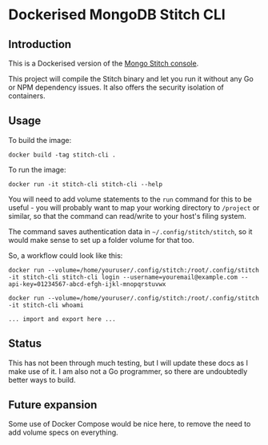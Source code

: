 Dockerised MongoDB Stitch CLI
===

Introduction
---

This is a Dockerised version of the [Mongo Stitch console](https://github.com/10gen/stitch-cli).

This project will compile the Stitch binary and let you run it without any Go or NPM dependency issues. It also offers the security isolation of containers.

Usage
---

To build the image:

    docker build -tag stitch-cli .

To run the image:

    docker run -it stitch-cli stitch-cli --help

You will need to add volume statements to the `run` command for this to be useful - you will probably want to map your working directory to `/project` or similar, so that the command can read/write to your host's filing system.

The command saves authentication data in `~/.config/stitch/stitch`, so it would make sense to set up a folder volume for that too.

So, a workflow could look like this:

    docker run --volume=/home/youruser/.config/stitch:/root/.config/stitch -it stitch-cli stitch-cli login --username=youremail@example.com --api-key=01234567-abcd-efgh-ijkl-mnopqrstuvwx

    docker run --volume=/home/youruser/.config/stitch:/root/.config/stitch -it stitch-cli whoami

    ... import and export here ...

Status
---

This has not been through much testing, but I will update these docs as I make use of it. I am also not a Go programmer, so there are undoubtedly better ways to build.

Future expansion
---

Some use of Docker Compose would be nice here, to remove the need to add volume specs on everything.
